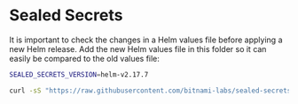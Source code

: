 # Sealed Secrets

It is important to check the changes in a Helm values file before applying a new Helm release. Add the new Helm values file in this folder so it can easily be compared to the old values file:

```sh
SEALED_SECRETS_VERSION=helm-v2.17.7

curl -sS "https://raw.githubusercontent.com/bitnami-labs/sealed-secrets/refs/tags/${SEALED_SECRETS_VERSION}/helm/sealed-secrets/values.yaml" > sealed-secrets-helm-values-$SEALED_SECRETS_VERSION.yaml
```

